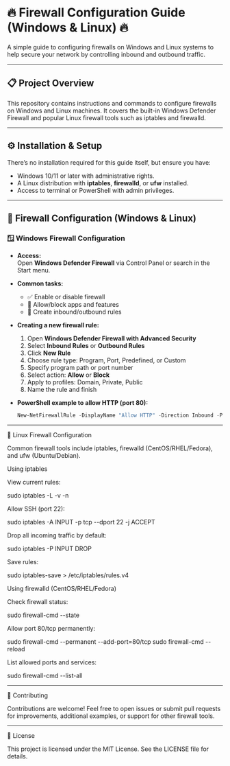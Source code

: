 

# 🔥 Firewall Configuration Guide (Windows & Linux) 🔥

A simple guide to configuring firewalls on Windows and Linux systems to help secure your network by controlling inbound and outbound traffic.

---

## 📋 Project Overview

This repository contains instructions and commands to configure firewalls on Windows and Linux machines. It covers the built-in Windows Defender Firewall and popular Linux firewall tools such as iptables and firewalld.

---

## ⚙️ Installation & Setup

There’s no installation required for this guide itself, but ensure you have:

- Windows 10/11 or later with administrative rights.
- A Linux distribution with **iptables**, **firewalld**, or **ufw** installed.
- Access to terminal or PowerShell with admin privileges.

---

## 🔧 Firewall Configuration (Windows & Linux)

### 🪟 Windows Firewall Configuration

- **Access:**  
  Open **Windows Defender Firewall** via Control Panel or search in the Start menu.

- **Common tasks:**  
  - ✅ Enable or disable firewall  
  - 🚫 Allow/block apps and features  
  - 🔐 Create inbound/outbound rules

- **Creating a new firewall rule:**  
  1. Open **Windows Defender Firewall with Advanced Security**  
  2. Select **Inbound Rules** or **Outbound Rules**  
  3. Click **New Rule**  
  4. Choose rule type: Program, Port, Predefined, or Custom  
  5. Specify program path or port number  
  6. Select action: **Allow** or **Block**  
  7. Apply to profiles: Domain, Private, Public  
  8. Name the rule and finish

- **PowerShell example to allow HTTP (port 80):**  
  ```powershell
  New-NetFirewallRule -DisplayName "Allow HTTP" -Direction Inbound -Protocol TCP -LocalPort 80 -Action Allow


---

🐧 Linux Firewall Configuration

Common firewall tools include iptables, firewalld (CentOS/RHEL/Fedora), and ufw (Ubuntu/Debian).

Using iptables

View current rules:

sudo iptables -L -v -n

Allow SSH (port 22):

sudo iptables -A INPUT -p tcp --dport 22 -j ACCEPT

Drop all incoming traffic by default:

sudo iptables -P INPUT DROP

Save rules:

sudo iptables-save > /etc/iptables/rules.v4


Using firewalld (CentOS/RHEL/Fedora)

Check firewall status:

sudo firewall-cmd --state

Allow port 80/tcp permanently:

sudo firewall-cmd --permanent --add-port=80/tcp
sudo firewall-cmd --reload

List allowed ports and services:

sudo firewall-cmd --list-all



---

🤝 Contributing

Contributions are welcome! Feel free to open issues or submit pull requests for improvements, additional examples, or support for other firewall tools.


---

📄 License

This project is licensed under the MIT License. See the LICENSE file for details.

